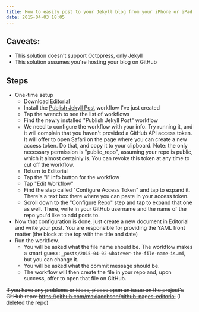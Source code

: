 ```yaml
---
title: How to easily post to your Jekyll blog from your iPhone or iPad
date: 2015-04-03 18:05
---
```


## Caveats:

* This solution doesn't support Octopress, only Jekyll
* This solution assumes you're hosting your blog on GitHub

## Steps

* One-time setup
    * Download [Editorial][]
    * Install the [Publish Jekyll Post][] workflow I've just created
    * Tap the wrench to see the list of workflows
    * Find the newly installed "Publish Jekyll Post" workflow
    * We need to configure the workflow with your info. Try running it, and it will complain that you haven't provided a GitHub API access token. It will offer to open Safari on the page where you can create a new access token. Do that, and copy it to your clipboard. Note: the only necessary permission is "public_repo", assuming your repo is public, which it almost certainly is. You can revoke this token at any time to cut off the workflow.
    * Return to Editorial
    * Tap the "i" info button for the workflow
    * Tap "Edit Workflow"
    * Find the step called "Configure Access Token" and tap to expand it. There's a text box there where you can paste in your access token.
    * Scroll down to the "Configure Repo" step and tap to expand that one as well. There, write in your GitHub username and the name of the repo you'd like to add posts to.
* Now that configuration is done, just create a new document in Editorial and write your post. You are responsible for providing the YAML front matter (the block at the top with the title and date)
* Run the workflow.
    * You will be asked what the file name should be. The workflow makes a smart guess: `_posts/2015-04-02-whatever-the-file-name-is.md`, but you can change it.
    * You will be asked what the commit message should be.
    * The workflow will then create the file in your repo and, upon success, offer to open that file on GitHub.

~~If you have any problems or ideas, please open an issue on the project's GitHub repo: <https://github.com/maxjacobson/github-pages-editorial>~~ (I deleted the repo)

[Editorial]: http://omz-software.com/editorial/
[Publish Jekyll Post]: http://www.editorial-workflows.com/workflow/5838419494174720/XyeFJfsyXwE
